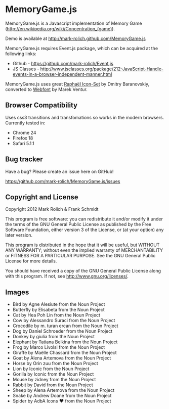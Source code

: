 MemoryGame.js
=================

MemoryGame.js is a Javascript implementation of Memory Game (http://en.wikipedia.org/wiki/Concentration_(game)).

Demo is available at http://mark-rolich.github.com/MemoryGame.js

MemoryGame.js requires Event.js package, which can be acquired at the following links:

* Github - https://github.com/mark-rolich/Event.js
* JS Classes - http://www.jsclasses.org/package/212-JavaScript-Handle-events-in-a-browser-independent-manner.html

MemoryGame.js uses great [Raphaël Icon-Set](http://raphaeljs.com/icons/) by Dmitry Baranovskiy,
converted to [Webfont](http://icons.marekventur.de/) by Marek Ventur.

Browser Compatibility
--------------------

Uses css3 transitions and transfomations so works in the modern browsers.
Currently tested in:

* Chrome 24
* Firefox 18
* Safari 5.1.1

Bug tracker
-----------

Have a bug? Please create an issue here on GitHub!

https://github.com/mark-rolich/MemoryGame.js/issues

Copyright and License
---------------------

Copyright 2012 Mark Rolich & Frank Schmidt

This program is free software: you can redistribute it and/or modify
it under the terms of the GNU General Public License as published by
the Free Software Foundation, either version 3 of the License, or
(at your option) any later version.

This program is distributed in the hope that it will be useful,
but WITHOUT ANY WARRANTY; without even the implied warranty of
MERCHANTABILITY or FITNESS FOR A PARTICULAR PURPOSE.  See the
GNU General Public License for more details.

You should have received a copy of the GNU General Public License
along with this program.  If not, see <http://www.gnu.org/licenses/>.


Images
------
- Bird by Agne Alesiute from the Noun Project
- Butterfly by Elisabeta from the Noun Project
- Cat by Hea Poh Lin from the Noun Project
- Cow by Alessandro Suraci from the Noun Project
- Crocodile by m. turan ercan from the Noun Project
- Dog by Daniel Schroeder from the Noun Project
- Donkey by giulia from the Noun Project
- Elephant by Tatiana Belkina from the Noun Project
- Frog by Marco Livolsi from the Noun Project
- Giraffe by Maëlle Chassard from the Noun Project
- Goat by Alena Artemova from the Noun Project
- Horse by Orin zuu from the Noun Project
- Lion by Iconic from the Noun Project
- Gorilla by Iconic from the Noun Project
- Mouse by zidney from the Noun Project
- Rabbit by David from the Noun Project
- Sheep by Alena Artemova from the Noun Project
- Snake by Andrew Doane from the Noun Project
- Spider by AdbA Icons ❤️ from the Noun Project
